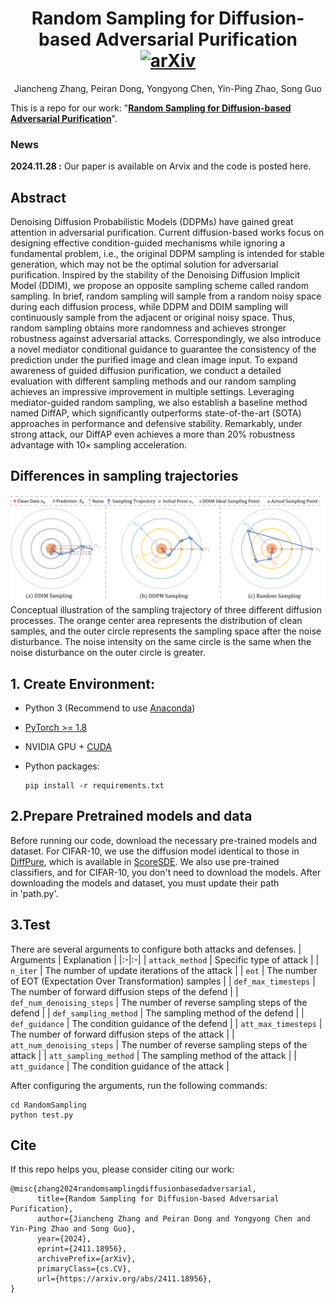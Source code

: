 <div align="center">
  
# Random Sampling for Diffusion-based Adversarial Purification [![arXiv](https://img.shields.io/badge/Arxiv-Paper-179bd3)](https://arxiv.org/abs/2411.18956)

Jiancheng Zhang, Peiran Dong, Yongyong Chen, Yin-Ping Zhao, Song Guo
</div>

This is a repo for our work: "**[Random Sampling for Diffusion-based Adversarial Purification](https://arxiv.org/abs/2411.18956)**".

### News

**2024.11.28 :** Our paper is available on Arvix and the code is posted here.

## Abstract

Denoising Diffusion Probabilistic Models (DDPMs) have gained great attention in adversarial purification. Current diffusion-based works focus on designing effective condition-guided mechanisms while ignoring a fundamental problem, i.e., the original DDPM sampling is intended for stable generation, which may not be the optimal solution for adversarial purification. Inspired by the stability of the Denoising Diffusion Implicit Model (DDIM), we propose an opposite sampling scheme called random sampling. In brief, random sampling will sample from a random noisy space during each diffusion process, while DDPM and DDIM sampling will continuously sample from the adjacent or original noisy space. Thus, random sampling obtains more randomness and achieves stronger robustness against adversarial attacks.
Correspondingly, we also introduce a novel mediator conditional guidance to guarantee the consistency of the prediction under the purified image and clean image input. To expand awareness of guided diffusion purification, we conduct a detailed evaluation with different sampling methods and our random sampling achieves an impressive improvement in multiple settings. Leveraging mediator-guided random sampling, we also establish a baseline method named DiffAP, which significantly outperforms state-of-the-art (SOTA) approaches in performance and defensive stability. Remarkably, under strong attack, our DiffAP even achieves a more than 20% robustness advantage with $10\times$ sampling acceleration. 

## Differences in sampling trajectories
<img src="./Figure/sampling_trajectory.png">
Conceptual illustration of the sampling trajectory of three different diffusion processes. The orange center area represents the distribution of clean samples, and the outer circle represents the sampling space after the noise disturbance. The noise intensity on the same circle is the same when the noise disturbance on the outer circle is greater.

## 1. Create Environment:

- Python 3 (Recommend to use [Anaconda](https://www.anaconda.com/download/#linux))

- [PyTorch >= 1.8](https://pytorch.org/)

- NVIDIA GPU + [CUDA](https://developer.nvidia.com/cuda-downloads)

- Python packages:

  ```shell
  pip install -r requirements.txt
  ```

## 2.Prepare Pretrained models and data
Before running our code, download the necessary pre-trained models and dataset. For CIFAR-10, we use the diffusion model identical to those in [DiffPure](https://github.com/NVlabs/DiffPure#requirements), which is available in [ScoreSDE](https://github.com/yang-song/score_sde_pytorch). We also use pre-trained classifiers, and for CIFAR-10, you don't need to download the models. After downloading the models and dataset, you must update their path in 'path.py'.

## 3.Test
There are several arguments to configure both attacks and defenses. 
| Arguments | Explanation | 
|:-|:-|
| `attack_method` | Specific type of attack |
| `n_iter` | The number of update iterations of the attack |
| `eot` | The number of EOT (Expectation Over Transformation) samples |
| `def_max_timesteps` | The number of forward diffusion steps of the defend |
| `def_num_denoising_steps` | The number of reverse sampling steps of the defend |
| `def_sampling_method` | The sampling method of the defend |
| `def_guidance` | The condition guidance of the defend |
| `att_max_timesteps` | The number of forward diffusion steps of the attack |
| `att_num_denoising_steps` | The number of reverse sampling steps of the attack |
| `att_sampling_method` | The sampling method of the attack |
| `att_guidance` | The condition guidance of the attack |

After configuring the arguments, run the following commands:
```shell
cd RandomSampling 
python test.py
```

## Cite
If this repo helps you, please consider citing our work:
```
@misc{zhang2024randomsamplingdiffusionbasedadversarial,
      title={Random Sampling for Diffusion-based Adversarial Purification}, 
      author={Jiancheng Zhang and Peiran Dong and Yongyong Chen and Yin-Ping Zhao and Song Guo},
      year={2024},
      eprint={2411.18956},
      archivePrefix={arXiv},
      primaryClass={cs.CV},
      url={https://arxiv.org/abs/2411.18956}, 
}
```

